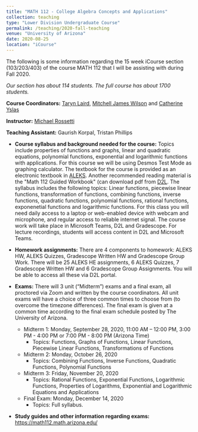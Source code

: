 ```yaml
---
title: "MATH 112 - College Algebra Concepts and Applications"
collection: teaching
type: "Lower Division Undergraduate Course"
permalink: /teaching/2020-fall-teaching
venue: "University of Arizona"
date: 2020-08-25
location: "iCourse"
---
```

The following is some information regarding the 15 week iCourse section (103/203/403) of the course MATH 112 that I will be assisting with during Fall 2020. 

*Our section has about 114 students. The full course has about 1700 students.*


**Course Coordinators:** [Taryn Laird](https://www.math.arizona.edu/people/tarynl), [Mitchell James Wilson](https://www.math.arizona.edu/people/mjw) and [Catherine Yslas](https://www.math.arizona.edu/people/cmyslas)

**Instructor:** [Michael Rossetti](https://www.math.arizona.edu/people/mrrossetti)

**Teaching Assistant:** Gaurish Korpal, Tristan Phillips


* **Course syllabus and background needed for the course:** Topics include properties of functions and graphs, linear and quadratic equations, polynomial functions, exponential and logarithmic functions with applications. For this course we will be using Desmos Test Mode as graphing calculator. The textbook for the course is provided as an electronic textbook in [ALEKS](https://gkorpal.github.io/files/curriculum.pdf). Another recommended reading material is the "Math 112 Guided Workbook" (can download pdf from [D2L](https://d2l.arizona.edu/d2l/loginh/). The syllabus includes the following topics: Linear functions, piecewise linear functions, transformation of functions, combining functions, inverse functions, quadratic functions, polynomial functions, rational functions, exponenetial functions and logarithmic functions. For this class you will need daily access to a laptop or web-enabled device with webcam and microphone, and regular access to reliable internet signal. The course work will take place in Microsoft Teams, D2L and Gradescope.  For lecture recordings, students will access content in D2L and Microsoft Teams.

* **Homework assignments:** There are 4 components to homework: ALEKS HW, ALEKS Quizzes, Gradescope Written HW and Gradescope Group Work. There will be 25 ALEKS HE assignments, 6 ALEKS Quizzes, 7 Gradescope Written HW and 6 Gradescope Group Assignments. You will be able to access all these via D2L portal.

* **Exams:** There will 3 unit (“Midterm”) exams and a final exam, all proctored via Zoom and written by the course coordinators. All unit exams will have a choice of three common times to choose from (to overcome the timezone differences). The final exam is given at a common time according to the final exam schedule posted by The University of Arizona.
  * Midterm 1: Monday, September 28, 2020, 11:00 AM – 12:00 PM, 3:00 PM - 4:00 PM or 7:00 PM - 8:00 PM (Arizona Time)
    * Topics: Functions, Graphs of Functions, Linear Functions, Piecewise Linear Functions, Transformations of Functions
  * Midterm 2: Monday, October 26, 2020
    * Topics: Combining Functions, Inverse Functions, Quadratic Functions, Polynomial Functions
  * Midterm 3: Friday, November 20, 2020
    * Topics: Rational Functions, Exponential Functions, Logarithmic Functions, Properties of Logarithms, Exponential and
Logarithmic Equations and Applications
  * Final Exam: Monday, December 14, 2020
    * Topics: Full syllabus.
  
* **Study guides and other information regarding exams:** <a href="https://math112.math.arizona.edu/
" target="_blank">https://math112.math.arizona.edu/
</a> 
